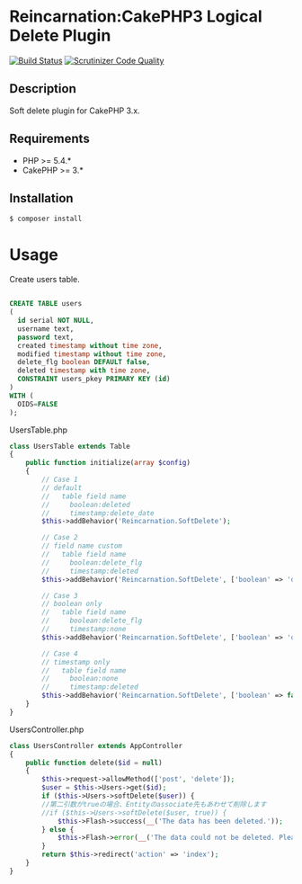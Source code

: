 # Reincarnation:CakePHP3 Logical Delete Plugin

[![Build Status](https://travis-ci.org/fusic/Reincarnation.svg?branch=master)](https://travis-ci.org/fusic/Reincarnation)
[![Scrutinizer Code Quality](https://scrutinizer-ci.com/g/fusic/Reincarnation/badges/quality-score.png?b=master)](https://scrutinizer-ci.com/g/fusic/Reincarnation/?branch=master)

## Description

Soft delete plugin for CakePHP 3.x.

## Requirements

- PHP >= 5.4.*
- CakePHP >= 3.*

## Installation

```
$ composer install
```

# Usage

 Create users table.

```sql

CREATE TABLE users
(
  id serial NOT NULL,
  username text,
  password text,
  created timestamp without time zone,
  modified timestamp without time zone,
  delete_flg boolean DEFAULT false,
  deleted timestamp with time zone,
  CONSTRAINT users_pkey PRIMARY KEY (id)
)
WITH (
  OIDS=FALSE
);
```

 UsersTable.php

```php
class UsersTable extends Table
{
    public function initialize(array $config)
    {
        // Case 1
        // default
        //   table field name
        //     boolean:deleted
        //     timestamp:delete_date
        $this->addBehavior('Reincarnation.SoftDelete');

        // Case 2
        // field name custom
        //   table field name
        //     boolean:delete_flg
        //     timestamp:deleted
        $this->addBehavior('Reincarnation.SoftDelete', ['boolean' => 'delete_flg', 'timestamp' => 'deleted']);

        // Case 3
        // boolean only
        //   table field name
        //     boolean:delete_flg
        //     timestamp:none
        $this->addBehavior('Reincarnation.SoftDelete', ['boolean' => 'delete_flg', 'timestamp' => false]);

        // Case 4
        // timestamp only
        //   table field name
        //     boolean:none
        //     timestamp:deleted
        $this->addBehavior('Reincarnation.SoftDelete', ['boolean' => false, 'timestamp' => 'deleted']);
    }
}
```

 UsersController.php

```php
class UsersController extends AppController
{
    public function delete($id = null)
    {
        $this->request->allowMethod(['post', 'delete']);
        $user = $this->Users->get($id);
        if ($this->Users->softDelete($user)) {
        //第二引数がtrueの場合、Entityのassociate先もあわせて削除します
        //if ($this->Users->softDelete($user, true)) {
            $this->Flash->success(__('The data has been deleted.'));
        } else {
            $this->Flash->error(__('The data could not be deleted. Please, try again.'));
        }
        return $this->redirect('action' => 'index');
    }
}
```

